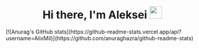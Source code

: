 <h1 align="center">Hi there, I'm Aleksei 
<img src="https://github.com/blackcater/blackcater/raw/main/images/Hi.gif" height="32"/></h1>
[![Anurag's GitHub stats](https://github-readme-stats.vercel.app/api?username=AlixMil)](https://github.com/anuraghazra/github-readme-stats)

